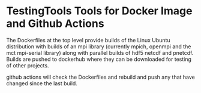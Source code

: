 # TestingTools Tools for Docker Image and Github Actions 

The Dockerfiles at the top level provide builds of the Linux Ubuntu
distribution with builds of an mpi library (currently mpich, openmpi
and the mct mpi-serial library) along with parallel builds of hdf5
netcdf and pnetcdf.  Builds are pushed to dockerhub where they can be
downloaded for testing of other projects.

github actions will check the Dockerfiles and rebuild and push any
that have changed since the last build.